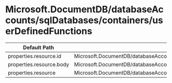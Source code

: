 # Microsoft.DocumentDB/databaseAccounts/sqlDatabases/containers/userDefinedFunctions

| Default Path | Alias |
|---|---|
| properties.resource.id | Microsoft.DocumentDB/databaseAccounts/sqlDatabases/containers/userDefinedFunctions/resource.id |
| properties.resource.body | Microsoft.DocumentDB/databaseAccounts/sqlDatabases/containers/userDefinedFunctions/resource.body |
| properties.resource | Microsoft.DocumentDB/databaseAccounts/sqlDatabases/containers/userDefinedFunctions/resource |

